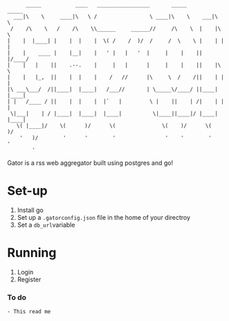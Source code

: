 ```                                                                     
      _____           ____   _________________       _____         _____   
  ___|\    \     ____|\   \ /                 \ ____|\    \    ___|\    \  
 /    /\    \   /    /\    \\______     ______//     /\    \  |    |\    \ 
|    |  |____| |    |  |    |  \( /    /  )/  /     /  \    \ |    | |    |
|    |    ____ |    |__|    |   ' |   |   '  |     |    |    ||    |/____/ 
|    |   |    ||    .--.    |     |   |      |     |    |    ||    |\    \ 
|    |   |_,  ||    |  |    |    /   //      |\     \  /    /||    | |    |
|\ ___\___/  /||____|  |____|   /___//       | \_____\/____/ ||____| |____|
| |   /____ / ||    |  |    |  |`   |         \ |    ||    | /|    | |    |
 \|___|    | / |____|  |____|  |____|          \|____||____|/ |____| |____|
   \( |____|/    \(      )/      \(               \(    )/      \(     )/  
    '   )/        '      '        '                '    '        '     '   
        '                                                                  
```
Gator is a rss web aggregator built using postgres and go!

# Set-up

1. Install go
2. Set up a `.gatorconfig.json` file in the home of your directroy
3. Set a `db_url`variable

# Running 

1. Login
2. Register


### To do
    - This read me
